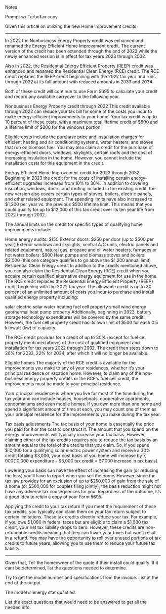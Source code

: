 Notes

Prompt w/ TurboTax copy.

Given this article on utilizing the new Home improvement credits:

---

In 2022 the Nonbusiness Energy Property credit was enhanced and renamed the Energy Efficient Home Improvement credit. The current version of the credit has been extended through the end of 2022 while the newly enhanced version is in effect for tax years 2023 through 2032.

Also in 2022, the Residential Energy Efficient Property (REEP) credit was enhanced and renamed the Residential Clean Energy (RCE) credit. The RCE credit replaces the REEP credit beginning with the 2022 tax year and runs through 2032 at its full amount with reduced amounts in 2033 and 2034.

Both of these credit will continue to use Form 5695 to calculate your credit and record any available carryover to the following year.

Nonbusiness Energy Property credit through 2022
This credit available through 2022 can reduce your tax bill for some of the costs you incur to make energy-efficient improvements to your home. Your tax credit is up to 10 percent of these costs, with a maximum total lifetime credit of $500 and a lifetime limit of $200 for the windows portion.

Eligible costs include the purchase price and installation charges for efficient heating and air conditioning systems, water heaters, and stoves that run on biomass fuel. You may also claim a credit for the purchase of energy-efficient doors, windows, skylights, certain roofs and the cost of increasing insulation in the home. However, you cannot include the installation costs for this equipment in the credit.

Energy Efficient Home Improvement credit for 2023 through 2032
Beginning in 2023 the credit for the costs of installing certain energy-efficient upgrades increases from 10% to 30%. In addition to covering insulation, windows, doors, and roofing included in the existing credit, the new version also covers certain types of stoves, boilers, electric panels, and other related equipment. The spending limits have also increased to $1,200 per year vs. the previous $500 lifetime limit. This means that you could qualify for up to $12,000 of this tax credit over its ten year life from 2022 through 2032.

The annual limits on the credit for specific types of qualifying home improvements include:

Home energy audits: $150
Exterior doors: $250 per door (up to $500 per year)
Exterior windows and skylights, central A/C units, electric panels and related equipment, natural gas, propane and oil water heaters, furnaces or hot water boilers: $600
Heat pumps and biomass stoves and boilers: $2,000 (this one category qualifies to go above the $1,200 annual limit)
Residential Clean Energy credit
In addition to the credits mentioned above, you can also claim the Residential Clean Energy (RCE) credit when you acquire certain qualified alternative energy equipment for use in the home. The RCE credit replaces the Residential Energy Efficient Property (REEP) credit beginning with the 2022 tax year. The allowable credit is up to 30 percent of an unlimited amount of costs you incur to purchase and install qualified energy property including:

solar electric
solar water heating
fuel cell property
small wind energy
geothermal heat pump property
Additionally, beginning in 2023, battery storage technology expenditures will be covered by the same credit. However, the fuel cell property credit has its own limit of $500 for each 0.5 kilowatt (kw) of capacity.

The RCE credit provides for a credit of up to 30% (except for fuel cell property mentioned above) of the cost of qualified equipment and installation for tax years 2022 through 2032. The credit then steps down to 26% for 2033, 22% for 2034, after which it will no longer be available.

Eligible homes
The majority of the RCE credit is available for the improvements you make to any of your residences, whether it’s your principal residence or vacation home. However, to claim any of the non-business energy property credits or the RCE's fuel cell credit, the improvements must be made to your principal residence.

Your principal residence is where you live for most of the time during the tax year and can include houses, houseboats, cooperative apartments, condominiums and even mobile homes. If you own more than one home and spend a significant amount of time at each, you may count one of them as your principal residence for the improvements you make during the tax year.

Tax basis adjustments
The tax basis of your home is essentially the price you paid for it or the cost to construct it. The amount that you spend on the energy improvements will typically increase your tax basis. However, claiming either of the tax credits requires you to reduce the tax basis by an amount equal to the total of the credits that you claim. So, if you spend $10,000 for a qualifying solar electric power system and receive a 30% credit totaling $3,000, your cost basis of you home will increase by $7,000 ($10,000 expenditure - $3,000 tax credit = $7,000 increase in tax basis).

Lowering your basis can have the effect of increasing the gain (or reducing the loss) you’ll have to report when you sell the home. However, since the tax law provides for an exclusion of up to $250,000 of gain from the sale of a home (or $500,000 for couples filing jointly), the basis reduction might not have any adverse tax consequences for you. Regardless of the outcome, it’s a good idea to retain a copy of your Form 5695.

Applying the credit to your tax return
If you meet the requirement of these tax credits, you typically can claim them on your tax return subject to certain limitations. These tax credits directly reduce your tax. For example, if you owe $1,000 in federal taxes but are eligible to claim a $1,000 tax credit, your net tax liability drops to zero. However, these credits are non-refundable credits meaning that they can lower your taxes but won’t result in a refund. You may have the opportunity to roll over unused portions of tax credits to future years, allowing you to use them to reduce your future tax liability.

---

Given that,
Tell the homeowner of the quote if their install could qualify. If it cant be determined, list the questions needed to determine.

Try to get the model number and specifications from the invoice. List at the end of the output.

The model is energy star qualified.

List the exact questions that would need to be answered to get all the needed info.
